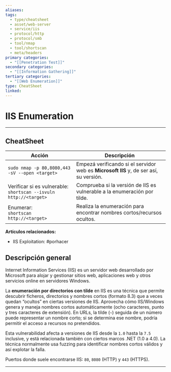```yaml
---
aliases:
tags:
  - type/cheatsheet
  - asset/web-server
  - service/iis
  - protocol/http
  - protocol/smb
  - tool/nmap
  - tool/shortscan
  - meta/headers
primary categories:
  - "[[Penetration Test]]"
secondary categories:
  - "[[Information Gathering]]"
tertiary categories:
  - "[[Web Enumeration]]"
type: CheatSheet
linked:
---
```

# IIS Enumeration

***

## CheatSheet

| **Acción**                                                          | **Descripción**                                                                       |
| ------------------------------------------------------------------- | ------------------------------------------------------------------------------------- |
| `sudo nmap -p 80,8080,443 -sV --open <target>`                      | Empezá verificando si el servidor web es **Microsoft IIS** y, de ser así, su versión. |
| Verificar si es vulnerable:<br>`shortscan --isvuln http://<target>` | Comprueba si la versión de IIS es vulnerable a la enumeración por tilde.              |
| Enumerar:<br>`shortscan http://<target>`                            | Realiza la enumeración para encontrar nombres cortos/recursos ocultos.                |

**Artículos relacionados:**

- IIS Exploitation: #porhacer 

## Descripción general

Internet Information Services (IIS) es un servidor web desarrollado por Microsoft para alojar y gestionar sitios web, aplicaciones web y otros servicios online en servidores Windows.

La **enumeración por directorios con tilde** en IIS es una técnica que permite descubrir ficheros, directorios y nombres cortos (formato 8.3) que a veces quedan “ocultos” en ciertas versiones de IIS. Aprovecha cómo IIS/Windows genera y maneja nombres cortos automáticamente (ocho caracteres, punto y tres caracteres de extensión). En URLs, la tilde (`~`) seguida de un número puede representar un nombre corto; si se determina ese nombre, podría permitir el acceso a recursos no pretendidos.

Esta vulnerabilidad afecta a versiones de IIS desde la `1.0` hasta la `7.5` inclusive, y está relacionada también con ciertos marcos .NET (1.0 a 4.0). La técnica normalmente usa fuzzing para identificar nombres cortos válidos y así explotar la falla.

Puertos donde suele encontrarse IIS: `80`, `8080` (HTTP) y `443` (HTTPS).

---
